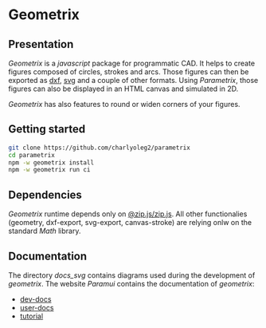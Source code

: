 Geometrix
=========


Presentation
------------

*Geometrix* is a *javascript* package for programmatic CAD. It helps to create figures composed of circles, strokes and arcs. Those figures can then be exported as [dxf](https://en.wikipedia.org/wiki/AutoCAD_DXF), [svg](https://www.w3.org/Graphics/SVG/) and a couple of other formats. Using *Parametrix*, those figures can also be displayed in an HTML canvas and simulated in 2D.

*Geometrix* has also features to round or widen corners of your figures.


Getting started
---------------

```bash
git clone https://github.com/charlyoleg2/parametrix
cd parametrix
npm -w geometrix install
npm -w geometrix run ci
```

Dependencies
------------

*Geometrix* runtime depends only on [@zip.js/zip.js](https://www.npmjs.com/package/@zip.js/zip.js). All other functionalies (geometry, dxf-export, svg-export, canvas-stroke) are relying onlw on the standard *Math* library.


Documentation
-------------

The directory *docs_svg* contains diagrams used during the development of *geometrix*. The website *Paramui* contains the documentation of *geometrix*:

- [dev-docs](https://charlyoleg2.github.io/parametrix/docs/geom_dev)
- [user-docs](https://charlyoleg2.github.io/parametrix/docs/geom_user)
- [tutorial](https://charlyoleg2.github.io/parametrix/docs/geom_tutorial)

